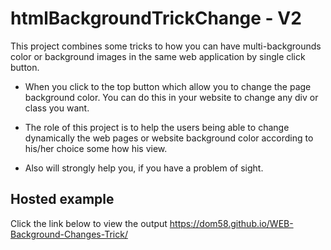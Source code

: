 # htmlBackgroundTrickChange - V2
This project combines some tricks to how you can have multi-backgrounds color or background images in the same web application by single click button.
* When you click to the top button which allow you to change the page background color.
You can do this in your website to change any div or class you want.
* The role of this project is to help the users being able to change dynamically the web pages or website background color according to his/her choice some how his view.

* Also will strongly help you, if you have a problem of sight.

## Hosted example
Click the link below to view the output https://dom58.github.io/WEB-Background-Changes-Trick/
